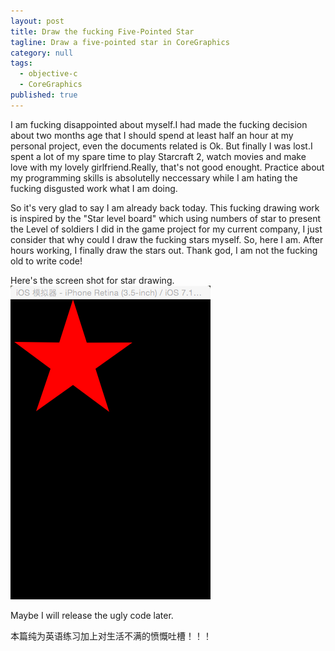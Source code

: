```yaml
---
layout: post
title: Draw the fucking Five-Pointed Star
tagline: Draw a five-pointed star in CoreGraphics
category: null
tags:
  - objective-c
  - CoreGraphics
published: true
---
```

I am fucking disappointed about myself.I had made the fucking decision about two months age that I should spend at least half an hour at my personal project, even the documents related is Ok. But finally I was lost.I spent a lot of my spare time to play Starcraft 2, watch movies and make love with my lovely girlfriend.Really, that's not good enought. Practice about my programming skills is absolutelly neccessary while I am hating the fucking disgusted work what I am doing. 
  
So it's very glad to say I am already back today. This fucking drawing work is inspired by the "Star level board" which using numbers of star to present the Level of soldiers I did in the game project for my current company, I just consider that why could I draw the fucking stars myself. So, here I am. After hours working, I finally draw the stars out. Thank god, I am not the fucking old to write code!
  
Here's the screen shot for star drawing.
![image](https://github.com/Hysteria/hysteria.github.io/blob/master/_imgs/sss.png?raw=true "ScreenShot")

  
Maybe I will release the ugly code later.

本篇纯为英语练习加上对生活不满的愤慨吐槽！！！